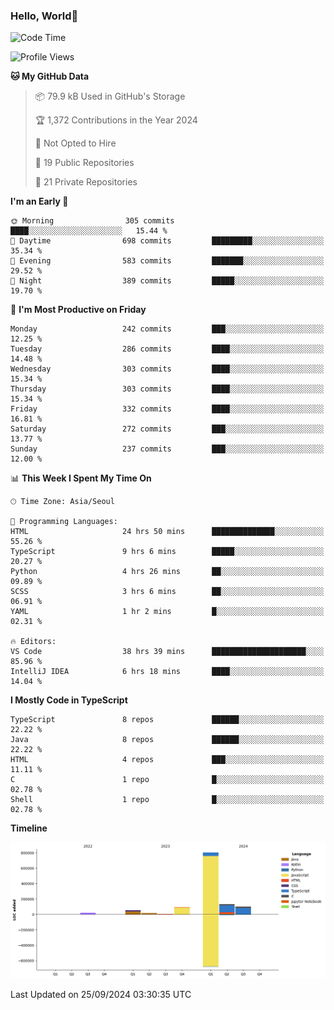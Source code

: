 
### Hello, World🐤

<!--START_SECTION:waka-->
![Code Time](http://img.shields.io/badge/Code%20Time-675%20hrs%2017%20mins-blue)

![Profile Views](http://img.shields.io/badge/Profile%20Views-6-blue)

**🐱 My GitHub Data** 

> 📦 79.9 kB Used in GitHub's Storage 
 > 
> 🏆 1,372 Contributions in the Year 2024
 > 
> 🚫 Not Opted to Hire
 > 
> 📜 19 Public Repositories 
 > 
> 🔑 21 Private Repositories 
 > 
**I'm an Early 🐤** 

```text
🌞 Morning                305 commits         ████░░░░░░░░░░░░░░░░░░░░░   15.44 % 
🌆 Daytime                698 commits         █████████░░░░░░░░░░░░░░░░   35.34 % 
🌃 Evening                583 commits         ███████░░░░░░░░░░░░░░░░░░   29.52 % 
🌙 Night                  389 commits         █████░░░░░░░░░░░░░░░░░░░░   19.70 % 
```
📅 **I'm Most Productive on Friday** 

```text
Monday                   242 commits         ███░░░░░░░░░░░░░░░░░░░░░░   12.25 % 
Tuesday                  286 commits         ████░░░░░░░░░░░░░░░░░░░░░   14.48 % 
Wednesday                303 commits         ████░░░░░░░░░░░░░░░░░░░░░   15.34 % 
Thursday                 303 commits         ████░░░░░░░░░░░░░░░░░░░░░   15.34 % 
Friday                   332 commits         ████░░░░░░░░░░░░░░░░░░░░░   16.81 % 
Saturday                 272 commits         ███░░░░░░░░░░░░░░░░░░░░░░   13.77 % 
Sunday                   237 commits         ███░░░░░░░░░░░░░░░░░░░░░░   12.00 % 
```


📊 **This Week I Spent My Time On** 

```text
🕑︎ Time Zone: Asia/Seoul

💬 Programming Languages: 
HTML                     24 hrs 50 mins      ██████████████░░░░░░░░░░░   55.26 % 
TypeScript               9 hrs 6 mins        █████░░░░░░░░░░░░░░░░░░░░   20.27 % 
Python                   4 hrs 26 mins       ██░░░░░░░░░░░░░░░░░░░░░░░   09.89 % 
SCSS                     3 hrs 6 mins        ██░░░░░░░░░░░░░░░░░░░░░░░   06.91 % 
YAML                     1 hr 2 mins         █░░░░░░░░░░░░░░░░░░░░░░░░   02.31 % 

🔥 Editors: 
VS Code                  38 hrs 39 mins      █████████████████████░░░░   85.96 % 
IntelliJ IDEA            6 hrs 18 mins       ████░░░░░░░░░░░░░░░░░░░░░   14.04 % 
```

**I Mostly Code in TypeScript** 

```text
TypeScript               8 repos             ██████░░░░░░░░░░░░░░░░░░░   22.22 % 
Java                     8 repos             ██████░░░░░░░░░░░░░░░░░░░   22.22 % 
HTML                     4 repos             ███░░░░░░░░░░░░░░░░░░░░░░   11.11 % 
C                        1 repo              █░░░░░░░░░░░░░░░░░░░░░░░░   02.78 % 
Shell                    1 repo              █░░░░░░░░░░░░░░░░░░░░░░░░   02.78 % 
```



**Timeline**

![Lines of Code chart](https://raw.githubusercontent.com/jilpoom/jilpoom/main/assets/bar_graph.png)


 Last Updated on 25/09/2024 03:30:35 UTC
<!--END_SECTION:waka-->
